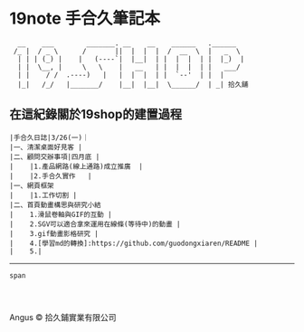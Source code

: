 # 19note 手合久筆記本
```
  __    ___        _______. __    __    ______   .______     
 /_ |  / _ \      /       ||  |  |  |  /  __  \  |   _  \    
  | | | (_) |    |   (----`|  |__|  | |  |  |  | |  |_)  |   
  | |  \__, |     \   \    |   __   | |  |  |  | |   ___/    
  | |    / /  .----)   |   |  |  |  | |  `--'  | |  |        
  |_|   /_/   |_______/    |__|  |__|  \______/  | _| 拾久舖      
```
 在這紀錄關於19shop的建置過程   
--------------------------------------   
    |手合久日誌|3/26(一)｜    
    |一、清潔桌面好見客 |         
    |二、顧問交辦事項|四月底 |          
    |    |1.產品網路(線上通路)成立推廣  |         
    |    |2.手合久實作   |        
    |一、網頁框架 
    |    |1.工作切割 |
    |二、首頁動畫構思與研究小結 
    |    1.滑鼠卷軸與GIF的互動 |
    |    2.SGV可以適合拿來運用在線條(等待中)的動畫 |
    |    3.gif動畫影格研究 |
    |    4.[學習md的轉換]:https://github.com/guodongxiaren/README |
    |    5.|
--------------------------------------   
`span`
```
    
        
```





Angus &copy; 拾久鋪實業有限公司 
